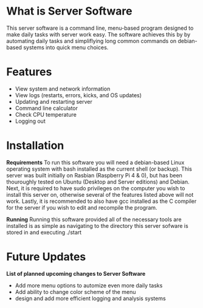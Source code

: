# What is Server Software
This server software is a command line, menu-based program designed to make daily tasks with server work easy. The software achieves 
this by by automating daily tasks and simpliflying long common commands on debian-based systems into quick menu choices.

# Features
- View system and network information
- View logs (restarts, errors, kicks, and OS updates)
- Updating and restarting server
- Command line calculator
- Check CPU temperature
- Logging out

# Installation 
**Requirements**
To run this software you will need a debian-based Linux operating system with bash installed as the current shell (or backup).
This server was built initially on Rasbian (Raspberry Pi 4 & 0), but has been thouroughly tested on Ubuntu (Desktop and Server editions) 
and Debian. Next, it is required to have sudo privileges on the computer you wish to install this server on, otherwise several of the 
features listed above will not work. Lastly, it is recommended to also have gcc installed as the C compiler for the server if you wish 
to edit and recompile the program. 

**Running**
Running this software provided all of the necessary tools are installed is as simple as navigating to the directory this server
sofware is stored in and executing ./start

# Future Updates
**List of planned upcoming changes to Server Software**
- Add more menu options to automize even more daily tasks
- Add ability to change color scheme of the menu
- design and add more efficient logging and analysis systems
